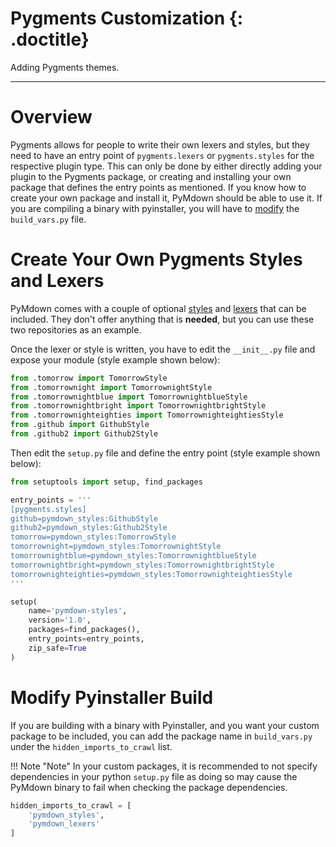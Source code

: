 # Pygments Customization {: .doctitle}
Adding Pygments themes.

---

# Overview
Pygments allows for people to write their own lexers and styles, but they need to have an entry point of `pygments.lexers` or `pygments.styles` for the respective plugin type.  This can only be done by either directly adding your plugin to the Pygments package, or creating and installing your own package that defines the entry points as mentioned.  If you know how to create your own package and install it, PyMdown should be able to use it.  If you are compiling a binary with pyinstaller, you will have to [modify](#modify-pyinstaller-build) the `build_vars.py` file.

# Create Your Own Pygments Styles and Lexers
PyMdown comes with a couple of optional [styles](https://github.com/facelessuser/PyMdown/tree/master/pymdown-styles) and [lexers](https://github.com/facelessuser/PyMdown/tree/master/pymdown-lexers) that can be included.  They don't offer anything that is **needed**, but you can use these two repositories as an example.

Once the lexer or style is written, you have to edit the `__init__.py` file and expose your module (style example shown below):

```python
from .tomorrow import TomorrowStyle
from .tomorrownight import TomorrownightStyle
from .tomorrownightblue import TomorrownightblueStyle
from .tomorrownightbright import TomorrownightbrightStyle
from .tomorrownighteighties import TomorrownighteightiesStyle
from .github import GithubStyle
from .github2 import Github2Style
```

Then edit the `setup.py` file and define the entry point (style example shown below):

```python
from setuptools import setup, find_packages

entry_points = '''
[pygments.styles]
github=pymdown_styles:GithubStyle
github2=pymdown_styles:Github2Style
tomorrow=pymdown_styles:TomorrowStyle
tomorrownight=pymdown_styles:TomorrownightStyle
tomorrownightblue=pymdown_styles:TomorrownightblueStyle
tomorrownightbright=pymdown_styles:TomorrownightbrightStyle
tomorrownighteighties=pymdown_styles:TomorrownighteightiesStyle
'''

setup(
    name='pymdown-styles',
    version='1.0',
    packages=find_packages(),
    entry_points=entry_points,
    zip_safe=True
)
```

# Modify Pyinstaller Build
If you are building with a binary with Pyinstaller, and you want your custom package to be included, you can add the package name in `build_vars.py` under the `hidden_imports_to_crawl` list.

!!! Note "Note"
    In your custom packages, it is recommended to not specify dependencies in your python `setup.py` file as doing so may cause the PyMdown binary to fail when checking the package dependencies.

```python
hidden_imports_to_crawl = [
    'pymdown_styles',
    'pymdown_lexers'
]
```
